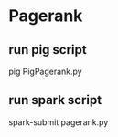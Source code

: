 # Pagerank

## run pig script
pig PigPagerank.py <vertices file> <edges file> <number of iteration>

## run spark script
spark-submit pagerank.py <edges file> <number of iteration>
